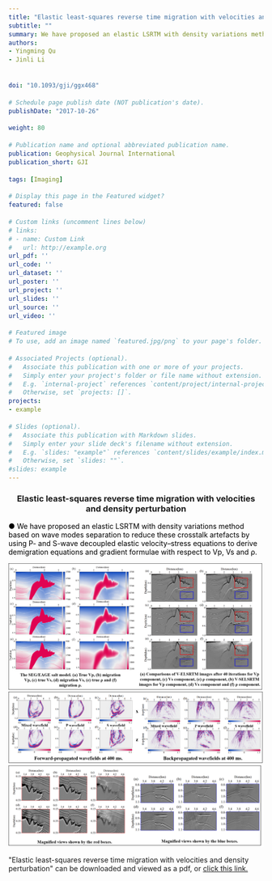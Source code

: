 ```yaml
---
title: "Elastic least-squares reverse time migration with velocities and density perturbation"
subtitle: ""
summary: We have proposed an elastic LSRTM with density variations method based on wave modes separation to reduce these crosstalk artefacts by using P- and S-wave decoupled elastic velocity–stress equations to derive demigration equations and gradient formulae with respect to Vp, Vs and ρ. Numerical experiments with synthetic data demonstrate the capability and superiority of the proposed method. 
authors:
- Yingming Qu
- Jinli Li


doi: "10.1093/gji/ggx468"

# Schedule page publish date (NOT publication's date).
publishDate: "2017-10-26"

weight: 80

# Publication name and optional abbreviated publication name.
publication: Geophysical Journal International
publication_short: GJI

tags: [Imaging]

# Display this page in the Featured widget?
featured: false

# Custom links (uncomment lines below)
# links:
# - name: Custom Link
#   url: http://example.org
url_pdf: ''
url_code: ''
url_dataset: ''
url_poster: ''
url_project: ''
url_slides: ''
url_source: ''
url_video: ''

# Featured image
# To use, add an image named `featured.jpg/png` to your page's folder. 

# Associated Projects (optional).
#   Associate this publication with one or more of your projects.
#   Simply enter your project's folder or file name without extension.
#   E.g. `internal-project` references `content/project/internal-project/index.md`.
#   Otherwise, set `projects: []`.
projects:
- example

# Slides (optional).
#   Associate this publication with Markdown slides.
#   Simply enter your slide deck's filename without extension.
#   E.g. `slides: "example"` references `content/slides/example/index.md`.
#   Otherwise, set `slides: ""`.
#slides: example
---
```


### <center>Elastic least-squares reverse time migration with velocities and density perturbation<center>

 <font color=black> ● We have proposed an elastic LSRTM with density variations method based on wave modes separation to reduce these crosstalk artefacts by using P- and S-wave decoupled elastic velocity–stress equations to derive demigration equations and gradient formulae with respect to Vp, Vs and ρ.</font>

<div style="text-align: center;">
  <img src="./Elastic least-squares reverse time migration with velocities and density perturbation.assets/topic8pic1.png" alt="Image Alt Text" style="max-width: 100%; height: auto;">
</div>

<div style="text-align: center;">
  <img src="./Elastic least-squares reverse time migration with velocities and density perturbation.assets/topic8pic2.png" alt="Image Alt Text" style="max-width: 100%; height: auto;">
</div>

<div style="text-align: center;">
  <img src="./Elastic least-squares reverse time migration with velocities and density perturbation.assets/topic8pic3.png" alt="Image Alt Text" style="max-width: 100%; height: auto;">
</div>




"Elastic least-squares reverse time migration with velocities and density perturbation" can be downloaded and viewed as a pdf, or [click this link.](https://academic.oup.com/gji/article/212/2/1033/4566520)